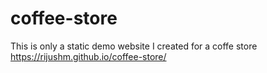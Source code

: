 # coffee-store

This is only a static demo website I created for a coffe store 
 https://rijushm.github.io/coffee-store/
